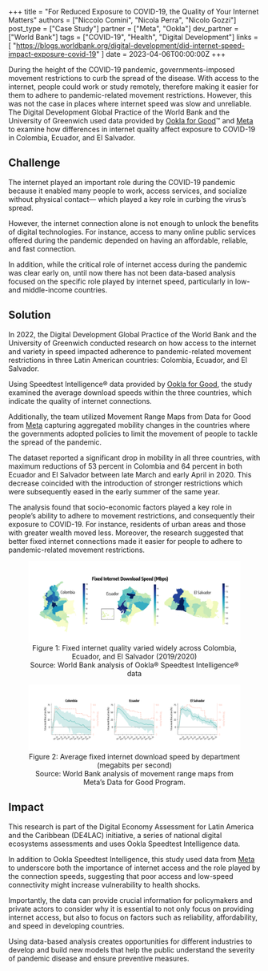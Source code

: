 +++
title = "For Reduced Exposure to COVID-19, the Quality of Your Internet Matters"
authors = ["Niccolo Comini", "Nicola Perra", "Nicolo Gozzi"]
post_type = ["Case Study"]
partner = ["Meta", "Ookla"]
dev_partner = ["World Bank"]
tags = ["COVID-19", "Health", "Digital Development"]
links = [
	"https://blogs.worldbank.org/digital-development/did-internet-speed-impact-exposure-covid-19"
]
date = 2023-04-06T00:00:00Z
+++

During the height of the COVID-19 pandemic, governments-imposed movement restrictions to curb the spread of the disease. With access to the internet, people could work or study remotely, therefore making it easier for them to adhere to pandemic-related movement restrictions. However, this was not the case in places where internet speed was slow and unreliable. The Digital Development Global Practice of the World Bank and the University of Greenwich used data provided by [Ookla for Good](https://www.ookla.com/ookla-for-good)™ and [Meta](https://dataforgood.facebook.com/dfg/about) to examine how differences in internet quality affect exposure to COVID-19 in Colombia, Ecuador, and El Salvador.

## Challenge

The internet played an important role during the COVID-19 pandemic because it enabled many people to work, access services, and socialize without physical contact— which played a key role in curbing the virus’s spread.

However, the internet connection alone is not enough to unlock the benefits of digital technologies.  For instance, access to many online public services offered during the pandemic depended on having an affordable, reliable, and fast connection.

In addition, while the critical role of internet access during the pandemic was clear early on, until now there has not been data-based analysis focused on the specific role played by internet speed, particularly in low- and middle-income countries.

## Solution

In 2022, the Digital Development Global Practice of the World Bank and the University of Greenwich conducted research on how access to the internet and variety in speed impacted adherence to pandemic-related movement restrictions in three Latin American countries: Colombia, Ecuador, and El Salvador.

Using Speedtest Intelligence® data provided by [Ookla for Good](https://www.ookla.com/ookla-for-good), the study examined the average download speeds within the three countries, which indicate the quality of internet connections.

Additionally, the team utilized Movement Range Maps from Data for Good from [Meta](https://dataforgood.facebook.com/dfg/about) capturing aggregated mobility changes in the countries where the governments adopted policies to limit the movement of people to tackle the spread of the pandemic.

The dataset reported a significant drop in mobility in all three countries, with maximum reductions of 53 percent in Colombia and 64 percent in both Ecuador and El Salvador between late March and early April in 2020. This decrease coincided with the introduction of stronger restrictions which were subsequently eased in the early summer of the same year.

The analysis found that socio-economic factors played a key role in people’s ability to adhere to movement restrictions, and consequently their exposure to COVID-19. For instance, residents of urban areas and those with greater wealth moved less. Moreover, the research suggested that better fixed internet connections made it easier for people to adhere to pandemic-related movement restrictions.

<figure align="center">
  <img src="/images/updates/covid19-internet-speed-impact/covid19-internet-speed-impact-figure1.png"/>
  <figcaption>Figure 1: Fixed internet quality varied widely across Colombia, Ecuador, and El Salvador (2019/2020)</figcaption>
  <figcaption>Source: World Bank analysis of Ookla® Speedtest Intelligence® data</figcaption>
</figure>

<figure align="center">
  <img src="/images/updates/covid19-internet-speed-impact/covid19-internet-speed-impact-figure2.png"/>
  <figcaption>Figure 2: Average fixed internet download speed by department (megabits per second)</figcaption>
  <figcaption>Source: World Bank analysis of movement range maps from Meta’s Data for Good Program.</figcaption>
</figure>

## Impact

This research is part of the Digital Economy Assessment for Latin America and the Caribbean (DE4LAC) initiative, a series of national digital ecosystems assessments and uses Ookla Speedtest Intelligence data.

In addition to Ookla Speedtest Intelligence, this study used data from [Meta](https://dataforgood.facebook.com/dfg/about) to underscore both the importance of internet access and the role played by the connection speeds, suggesting that poor access and low-speed connectivity might increase vulnerability to health shocks.

Importantly, the data can provide crucial information for policymakers and private actors to consider why it is essential to not only focus on providing internet access, but also to focus on factors such as reliability, affordability, and speed in developing countries.

Using data-based analysis creates opportunities for different industries to develop and build new models that help the public understand the severity of pandemic disease and ensure preventive measures.
